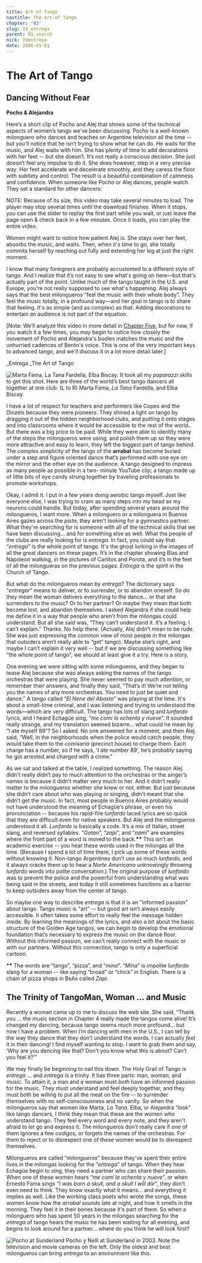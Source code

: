 ```yaml
---
title: Art of Tango
navtitle: The Art of Tango
chapter: '03'
slug: 19_entrega
parent: 01_search
nick: 19entrega
date: 2006-01-01
---
```


# The Art of Tango

## Dancing Without Fear

**Pocho & Alejandra**

Here’s a short clip of Pocho and Alej that shows some of the technical aspects of women’s tango we’ve been discussing. Pocho is a well-known milonguero who dances and teaches on Argentine television all the time -- but you’ll notice that he isn’t trying to show what he can do. He waits for the music, and Alej waits with him. She has plenty of time to add decorations with her feet -- but she doesn’t. It’s not really a conscious decision. She just doesn’t feel any impulse to do it. She does however, step in a very precise way. Her feet accelerate and decelerate smoothly, and they caress the floor with subtlety and control. The result is a beautiful combination of calmness and confidence. When someone like Pocho or Alej dances, people watch. They set a standard for other dancers:

NOTE: Because of its size, this video may take several minutes to load. The player may stop several times until the download finishes. When it stops, you can use the slider to replay the first part while you wait, or just leave the page open & check back in a few minutes. Once it loads, you can play the entire video.

Women might want to notice how patient Alej is. She stays over her feet, absorbs the music, and waits. Then, when it's time to go, she totally commits herself by reaching out fully and extending her leg at just the right moment.

I know that many foreigners are probably accustomed to a different style of tango. And I realize that it’s not easy to see what's going on here—but that's actually part of the point. Unlike much of the tango taught in the U.S. and Europe, you're not really supposed to see what's happening. Alej always says that the best milongueros “feel the music with their whole body”. They feel the music totally, in a profound way—and her goal in tango is to share that feeling. It's as simple (and as complex) as that. Adding decorations to entertain an audience is not part of the equation.

\[Note: We’ll analyze this video in more detail in [Chapter Five](/05/26_pocho), but for now, if you watch it a few times, you may begin to notice how closely the movement of Pocho and Alejandra's bodies matches the music and the unhurried cadences of Berón's voice. This is one of the very important keys to advanced tango, and we'll discuss it in a lot more detail later.\]

_Entrega
_The Art of Tango

![Marta Fama, La Tana Fardella, Elba Biscay.](/3_pics/19entrega/image002.jpg)
It took all my _paparazzi_ skills to get this shot. Here are three of the world’s best tango dancers all together at one club: (L to R) Marta Fama, _La Tana_ Fardella, and Elba Biscay.

I have a lot of respect for teachers and performers like Copes and the Dinzels because they were pioneers. They shined a light on tango by dragging it out of the hidden neighborhood clubs, and putting it onto stages and into classrooms where it would be accessible to the rest of the world.. But there was a big price to be paid. While they were able to identify many of the steps the milongueros were using, and polish them up so they were more attractive and easy to learn, they left the biggest part of tango behind. The complex simplicity of the tango of the __arrabal__ has become buried under a step and figure oriented dance that’s performed with one eye on the mirror and the other eye on the audience. A tango designed to impress as many people as possible in a two- minute YouTube clip; a tango made up of little bits of eye candy strung together by traveling professionals to promote workshops.

Okay, I admit it. I put in a few years doing aerobic tango myself. Just like everyone else, I was trying to cram as many steps into my head as my neurons could handle. But today, after spending several years around the milongueros, I want more. When a milonguero or a milonguera in Buenos Aires gazes across the _pista_, they aren't looking for a gymnastics partner. What they're searching for is someone with all of the technical skills that we have been discussing… and for something else as well. What the people of the clubs are really looking for is _entrega_. In fact, you could say that “_entrega_” is the whole point of tango. It's the ghost lurking in the images of all the great dancers on these pages. It’s in the chapter showing Blas and Napoleon walking, in the pictures of Carlitos and Porota, and it’s in the feet of all the milongueras on the previous pages. _Entrega_ is the spirit in the Church of Tango.

But what do the milongueros mean by _entrega_? The dictionary says “_entregar_” means to deliver, or to surrender, or to abandon oneself. So do they mean the woman delivers everything to the dance… or that she surrenders to the music? Or to her partner? Or maybe they mean that both become lost, and abandon themselves. I asked Alejandra if she could help me define it in a way that people who aren’t from the milongas could understand. But all she said was, “They can’t understand it. It’s a feeling. I can’t explain.” Thanks. No help there. (Actually, Alej didn’t mean to be rude. She was just expressing the common view of most people in the milongas that outsiders aren’t really able to “get” tango). Maybe she’s right, and maybe I can’t explain it very well -- but if we are discussing something like “the whole point of tango”, we should at least give it a try. Here is a story.

One evening we were sitting with some milongueros, and they began to tease Alej because she was always asking the names of the tango orchestras that were playing. She never seemed to pay much attention, or remember their answers, and finally they said, “That’s it! We’re not telling you the names of any more orchestras. You need to just be quiet and dance.” A tango called “_El Nene del Abasto_” was playing at the time. It's about a small-time criminal, and I was listening and trying to understand the words—which are very difficult. The tango has lots of slang and _lunfardo_ lyrics, and I heard Echagüe sing, “_me comí la ochenta y nueve_”. It sounded really strange, and my translation seemed bizarre… what could he mean by “I ate myself 89”? So I asked. No one answered for a moment, and then Alej said, “Well, in the neighborhoods when the police would catch people, they would take them to the _comisaria_ (precinct house) to charge them. Each charge has a number, so if he says, 'I ate number 89', he’s probably saying he got arrested and charged with a crime."

As we sat and talked at the table, I realized something. The reason Alej didn’t really didn’t pay to much attention to the orchestras or the singer’s names is because it didn’t matter very much to her. And it didn’t really matter to the milongueros whether she knew or not, either. But just because she didn’t care about who was playing or singing, didn’t meant that she didn’t get the music. In fact, most people in Buenos Aires probably would not have understood the meaning of Echagüe’s phrase, or even his pronunciation -- because his rapid-fire _lunfardo_ laced lyrics are so quick that they are difficult even for native speakers. But Alej and the milongueros understood it all. _Lunfardo_ is basically a code. It’s a mix of Italian, street slang, and reversed syllables. “_Gotan_”, “_zapi_”, and “_nami_” are examples where the front part of a word is moved to the back.**\*\***  This isn’t an academic exercise -- you hear these words used in the milongas all the time. (Because I spend a lot of time there, I pick up some of these words without knowing it. Non-tango Argentines don’t use as much _lunfardo_, and it always cracks them up to hear a _Norte Americano_ unknowingly throwing _lunfardo_ words into polite conversation.) The original purpose of _lunfardo_ was to prevent the police and the powerful from understanding what was being said in the streets, and today it still sometimes functions as a barrier to keep outsiders away from the center of tango.

So maybe one way to describe _entrega_ is that it is an "informed passion" about tango. Tango music is "art" -- but good art isn’t always easily accessible. It often takes some effort to really feel the message hidden inside. By learning the meanings of the lyrics, and also a bit about the basic structure of the Golden Age tangos, we can begin to develop the emotional foundation that’s necessary to express the music on the dance floor. Without this informed passion, we can’t really connect with the music or with our partners. Without this connection, tango is only a superficial cartoon.

**\*\*** The words are “tango”, “pizza”, and “_mina_”. “_Mina_” is impolite _lunfardo_ slang for a woman -- like saying “broad” or “chick” in English. There is a chain of pizza shops in BsAs called _Zapi_.

## The Trinity of TangoMan, Woman ... and Music

Recently a woman came up to me to discuss the web site. She said, “Thank you ... the music section in Chapter 4 really made the tangos come alive! It’s changed my dancing, because tango seems much more profound… but now I have a problem. When I’m dancing with men in the U.S., I can tell by the way they dance that they don’t understand the words. I can actually _feel_ it in their dancing! I find myself wanting to stop. I want to grab them and say, ‘Why are you dancing like that? Don’t you know what this is about? Can’t you feel it?’”

We may finally be beginning to nail this down. The Holy Grail of Tango is _entrega_ ... and _entrega_ is a trinity. It has three parts: man, woman, and music. To attain it, a man and a woman must _both_ have an informed passion for the music. They must understand and feel deeply together, and they must both be willing to put all the meat on the fire -- to surrender themselves with no self-consciousness and no vanity. So when the milongueros say that women like Marta, _La Tana_, Elba, or Alejandra “look” like tango dancers, I think they mean that these are the women who understand tango. They feel every word and every note, and they aren't afraid to let go and express it. The milongueros don’t really care if one of them ignores a few _codigos_, or forgets the names of the orchestras. For them to reject or to disrespect one of these women would be to disrespect themselves.

Milongueros are called “_milongueros_” because they've spent their entire lives in the milongas looking for the “_entrega_” of tango. When they hear Echagüe begin to sing, they need a partner who can share their passion. When one of these women hears “_me comí la ochenta y nueve_”, or when Ernesto Fama sings _“I was born a skull, and a skull I will die”_, they don’t even need to think. They know exactly what it means… and everything it implies as well. Like the working class poets who wrote the songs, these women know how the _arrabal_ sounds late at night, and how it smells in the morning. They feel it in their bones because it's part of them. So when a milonguero who has spent 50 years in the milongas searching for the _entrega_ of tango hears the music he has been waiting for all evening, and begins to look around for a partner… where do you think he will look first?

![Pocho at Sunderland](/3_pics/19entrega/image004.jpg)
Pocho y Nelli at Sunderland in 2003. Note the television and movie cameras on the left.
Only the oldest and best milongueros can bring _entrega_ to an environment like this.

